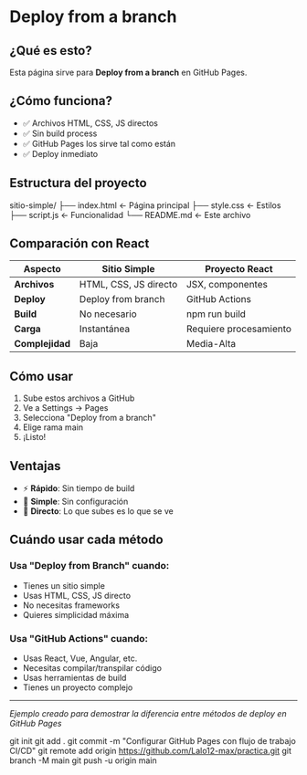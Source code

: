 # Deploy from a branch

## ¿Qué es esto?
Esta página sirve para **Deploy from a branch** en GitHub Pages.

## ¿Cómo funciona?
- ✅ Archivos HTML, CSS, JS directos
- ✅ Sin build process
- ✅ GitHub Pages los sirve tal como están
- ✅ Deploy inmediato

## Estructura del proyecto
sitio-simple/
├── index.html    ← Página principal
├── style.css     ← Estilos
├── script.js     ← Funcionalidad
└── README.md     ← Este archivo




## Comparación con React

| Aspecto | Sitio Simple | Proyecto React |
|---------|-------------|----------------|
| **Archivos** | HTML, CSS, JS directo | JSX, componentes |
| **Deploy** | Deploy from branch | GitHub Actions |
| **Build** | No necesario | npm run build |
| **Carga** | Instantánea | Requiere procesamiento |
| **Complejidad** | Baja | Media-Alta |


## Cómo usar
1. Sube estos archivos a GitHub
2. Ve a Settings → Pages
3. Selecciona "Deploy from a branch"
4. Elige rama main
5. ¡Listo!

## Ventajas
- ⚡ **Rápido**: Sin tiempo de build
- 🔧 **Simple**: Sin configuración
- 📝 **Directo**: Lo que subes es lo que se ve



## Cuándo usar cada método

### Usa "Deploy from Branch" cuando:
- Tienes un sitio simple
- Usas HTML, CSS, JS directo
- No necesitas frameworks
- Quieres simplicidad máxima

### Usa "GitHub Actions" cuando:
- Usas React, Vue, Angular, etc.
- Necesitas compilar/transpilar código
- Usas herramientas de build
- Tienes un proyecto complejo

---
*Ejemplo creado para demostrar la diferencia entre métodos de deploy en GitHub Pages*

git init
git add .
git commit -m "Configurar GitHub Pages con flujo de trabajo CI/CD"
git remote add origin https://github.com/Lalo12-max/practica.git
git branch -M main
git push -u origin main